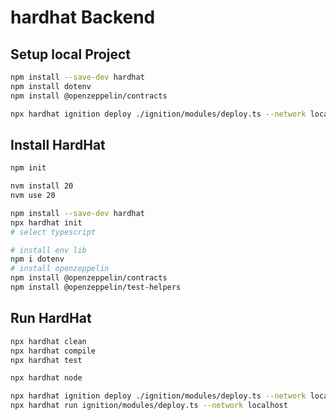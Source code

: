 # hardhat Backend

## Setup local Project

```bash
npm install --save-dev hardhat
npm install dotenv
npm install @openzeppelin/contracts

npx hardhat ignition deploy ./ignition/modules/deploy.ts --network localhost
```

## Install HardHat

```bash
npm init

nvm install 20
nvm use 20

npm install --save-dev hardhat
npx hardhat init
# select typescript

# install env lib
npm i dotenv 
# install openzeppelin
npm install @openzeppelin/contracts
npm install @openzeppelin/test-helpers
```

## Run HardHat

```bash
npx hardhat clean
npx hardhat compile
npx hardhat test

npx hardhat node

npx hardhat ignition deploy ./ignition/modules/deploy.ts --network localhost
npx hardhat run ignition/modules/deploy.ts --network localhost
```
